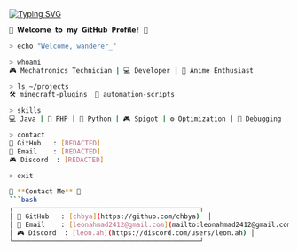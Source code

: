 <a href="https://git.io/typing-svg">
  <img src="https://readme-typing-svg.demolab.com?font=Noto+Sans+JP&size=25&pause=1000&color=E91E63&center=true&width=500&height=70&lines=ようこそ+私の+GitHub+プロフィール+へ！;お楽しみください+٩(◕‿◕｡)۶;ここに+いる+のは+なぜ？;私を+傷つけないで+ください+;そんな風に+私を+見ないで+;私は+変じゃない...+あなたは+変です+;お願いだから+去って+ください+;もう+帰る+時間です" alt="Typing SVG" />
</a>
</a>

```bash
🌸 𝗪𝗲𝗹𝗰𝗼𝗺𝗲 𝘁𝗼 𝗺𝘆 𝗚𝗶𝘁𝗛𝘂𝗯 𝗣𝗿𝗼𝗳𝗶𝗹𝗲! 🌸

> echo "Welcome, wanderer_"

> whoami
🎮 Mechatronics Technician | 💻 Developer | 🌸 Anime Enthusiast

> ls ~/projects
🛠️ minecraft-plugins  🤖 automation-scripts

> skills
💻 Java | 🐘 PHP | 🐍 Python | 🎮 Spigot | ⚙️ Optimization | 🐛 Debugging

> contact
📂 GitHub   : [REDACTED]
📧 Email    : [REDACTED]
🎮 Discord  : [REDACTED]

> exit

📁 **Contact Me** 📁
```bash
┌───────────────────────────────────────────────┐
│ 🌸 GitHub   : [chbya](https://github.com/chbya)  │
│ 📧 Email    : [leonahmad2412@gmail.com](mailto:leonahmad2412@gmail.com) │
│ 🎮 Discord  : [leon.ah](https://discord.com/users/leon.ah) │
└───────────────────────────────────────────────┘
